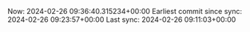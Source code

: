Now: 2024-02-26 09:36:40.315234+00:00 Earliest commit since sync: 2024-02-26 09:23:57+00:00 Last sync: 2024-02-26 09:11:03+00:00
